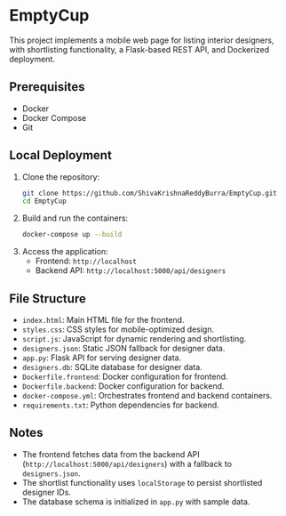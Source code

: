 # EmptyCup 
This project implements a mobile web page for listing interior designers, with shortlisting functionality, a Flask-based REST API, and Dockerized deployment.

## Prerequisites
- Docker
- Docker Compose
- Git

## Local Deployment
1. Clone the repository:
   ```bash
   git clone https://github.com/ShivaKrishnaReddyBurra/EmptyCup.git
   cd EmptyCup
   ```
2. Build and run the containers:
   ```bash
   docker-compose up --build
   ```
3. Access the application:
   - Frontend: `http://localhost`
   - Backend API: `http://localhost:5000/api/designers`


## File Structure
- `index.html`: Main HTML file for the frontend.
- `styles.css`: CSS styles for mobile-optimized design.
- `script.js`: JavaScript for dynamic rendering and shortlisting.
- `designers.json`: Static JSON fallback for designer data.
- `app.py`: Flask API for serving designer data.
- `designers.db`: SQLite database for designer data.
- `Dockerfile.frontend`: Docker configuration for frontend.
- `Dockerfile.backend`: Docker configuration for backend.
- `docker-compose.yml`: Orchestrates frontend and backend containers.
- `requirements.txt`: Python dependencies for backend.

## Notes
- The frontend fetches data from the backend API (`http://localhost:5000/api/designers`) with a fallback to `designers.json`.
- The shortlist functionality uses `localStorage` to persist shortlisted designer IDs.
- The database schema is initialized in `app.py` with sample data.
